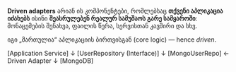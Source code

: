 **Driven adapters** არიან ის კომპონენტები, რომლებსაც **თქვენი აპლიკაცია იძახებს**  ისინი **შეასრულებენ რეალურ სამუშაოს გარე სამყაროში**: მონაცემების შენახვა, ფაილის წერა, სერვისთან კავშირი და სხვ.

იგი „მართულია“ აპლიკაციის ბირთვისგან (core logic) — hence _driven_.


[Application Service]
     ↓
[UserRepository (Interface)]
     ↓
[MongoUserRepo] ← Driven Adapter
     ↓
[MongoDB]


